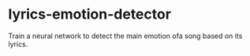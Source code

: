 # lyrics-emotion-detector
Train a neural network to detect the main emotion ofa song based on its lyrics.
